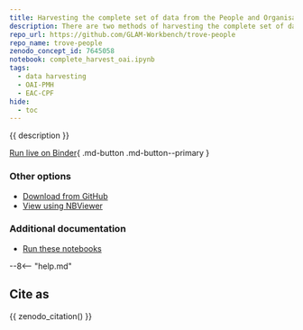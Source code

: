 ```yaml
---
title: Harvesting the complete set of data from the People and Organisations zone using OAI-PMH
description: There are two methods of harvesting the complete set of data from the People and Organisations zone – using the OAI-PMH API, or using the main Trove API in conjunction with the SRU interface. The OAI-PMH method is much faster, but includes duplicate records that you'll need to filter out afterwards. This notebook demonstrates the OAI-PMH method.
repo_url: https://github.com/GLAM-Workbench/trove-people
repo_name: trove-people
zenodo_concept_id: 7645058
notebook: complete_harvest_oai.ipynb
tags:
  - data harvesting
  - OAI-PMH
  - EAC-CPF
hide:
  - toc
---
```


{{ description }}

[Run live on Binder](https://mybinder.org/v2/gh/GLAM-Workbench/{{repo_name}}/master?urlpath=lab%2Ftree%2F{{notebook}}){ .md-button .md-button--primary }

### Other options

* [Download from GitHub](https://github.com/GLAM-Workbench/{{repo_name}}/blob/master/{{notebook}})
* [View using NBViewer](https://nbviewer.jupyter.org/github/{{repo_name}}/blob/master/{{notebook}})

### Additional documentation

* [Run these notebooks](../#run-these-notebooks)

--8<-- "help.md"

## Cite as

{{ zenodo_citation() }}